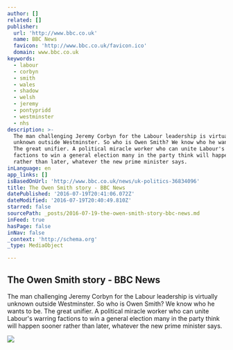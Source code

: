 ```yaml
---
author: []
related: []
publisher:
  url: 'http://www.bbc.co.uk'
  name: BBC News
  favicon: 'http://www.bbc.co.uk/favicon.ico'
  domain: www.bbc.co.uk
keywords:
  - labour
  - corbyn
  - smith
  - wales
  - shadow
  - welsh
  - jeremy
  - pontypridd
  - westminster
  - nhs
description: >-
  The man challenging Jeremy Corbyn for the Labour leadership is virtually
  unknown outside Westminster. So who is Owen Smith? We know who he wants to be.
  The great unifier. A political miracle worker who can unite Labour's warring
  factions to win a general election many in the party think will happen sooner
  rather than later, whatever the new prime minister says.
inLanguage: en
app_links: []
isBasedOnUrl: 'http://www.bbc.co.uk/news/uk-politics-36834096'
title: The Owen Smith story - BBC News
datePublished: '2016-07-19T20:41:06.072Z'
dateModified: '2016-07-19T20:40:49.810Z'
starred: false
sourcePath: _posts/2016-07-19-the-owen-smith-story-bbc-news.md
inFeed: true
hasPage: false
inNav: false
_context: 'http://schema.org'
_type: MediaObject

---
```

<article style=""><h1>The Owen Smith story - BBC News</h1><p>The man challenging Jeremy Corbyn for the Labour leadership is virtually unknown outside Westminster. So who is Owen Smith? We know who he wants to be. The great unifier. A political miracle worker who can unite Labour's warring factions to win a general election many in the party think will happen sooner rather than later, whatever the new prime minister says.</p><img src="http://ichef-1.bbci.co.uk/news/1024/cpsprodpb/4640/production/_90448971_owensmith3.jpg" /></article>
